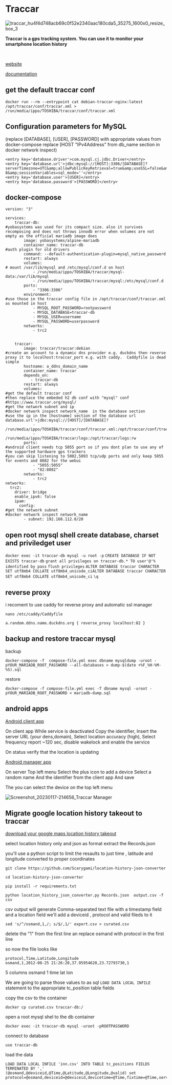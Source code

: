 # Traccar

![traccar_hu4f4d748acb69c0f52e2340aac180cda5_35275_1600x0_resize_box_3](https://user-images.githubusercontent.com/52239579/212997283-e3279b61-189f-452c-86e5-d1e2fe216da2.png)

**Traccar is a gps tracking system. You can use it to monitor your smartphone location history**

<br>

[website](https://www.traccar.org/)

[documentation](https://www.traccar.org/documentation/)

## get the default traccar conf 

`docker run --rm --entrypoint cat debian-traccar-nginx:latest /opt/traccar/conf/traccar.xml > /run/media/ippo/TOSHIBA/traccar/conf/traccar.xml`

## Configuration parameters for MySQL 
(replace [DATABASE], [USER], [PASSWORD] with appropriate values from docker-compose replace [HOST "IPv4Address" from db_name section in docker network inspect)

```
<entry key='database.driver'>com.mysql.cj.jdbc.Driver</entry>
<entry key='database.url'>jdbc:mysql://[HOST]:3306/[DATABASE]?serverTimezone=UTC&amp;allowPublicKeyRetrieval=true&amp;useSSL=false&amp;allowMultiQueries=true&amp;autoReconnect=true&amp;useUnicode=yes&amp;characterEncoding=UTF-8&amp;sessionVariables=sql_mode=''</entry>
<entry key='database.user'>[USER]</entry>
<entry key='database.password'>[PASSWORD]</entry>
```

## docker-compose

```
version: "3"

services:
    traccar-db:
#yobasystems was used for its compact size. also it survives recomposing and does not throws innodb error when volumes are not empty as the official mariadb image does    
        image: yobasystems/alpine-mariadb
        container_name: traccar-db
#auth plugin for old drivers        
        command: --default-authentication-plugin=mysql_native_password
        restart: always
        volumes:
# mount /var/lib/mysql and /etc/mysql/conf.d on host        
            - /run/media/ippo/TOSHIBA/traccar/mysql-data:/var/lib/mysql
            - /run/media/ippo/TOSHIBA/traccar/mysql:/etc/mysql/conf.d
        ports:
            - "3306:3306"
        environment:
#use those in the traccar config file in /opt/traccar/conf/traccar.xml as mounted in host  
            - MYSQL_ROOT_PASSWORD=rootpassword
            - MYSQL_DATABASE=traccar-db
            - MYSQL_USER=username
            - MYSQL_PASSWORD=userpassword
        networks:
            - trc2


    traccar:
        image: traccar/traccar:debian
#create an account to a dynamic dns provider e.g. duckdns then reverse proxy it to localhost:traccar_port e.g. with caddy.  Caddyfile is dead simple    
        hostname: a_ddns_domain_name
        container_name: traccar
        depends_on:
           - traccar-db
        restart: always
        volumes:
#get the default traccar conf 
#then replace the embeded h2 db conf with "mysql" conf
#https://www.traccar.org/mysql/
#get the network subnet and ip 
#docker network inspect network_name  in the database section
#use the ip in the [hostname] section of the database url database.url'>jdbc:mysql://[HOST]/[DATABASE]?
            - /run/media/ippo/TOSHIBA/traccar/conf/traccar.xml:/opt/traccar/conf/traccar.xml:ro
            - /run/media/ippo/TOSHIBA/traccar/logs:/opt/traccar/logs:rw
        ports:
#android client needs tcp 5055 port so if you dont plan to use any of the supported hardware gps trackers
#you can skip listening to 5002,5093 tcp/udp ports and only keep 5055 for events and 8082 for the webui      
            - "5055:5055"
            - "82:8082"
        networks:
            - trc2
networks:
  trc2:
    driver: bridge
    enable_ipv6: false
    ipam:
      config:
#get the network subnet
#docker network inspect network_name      
        - subnet: 192.168.112.0/20
```

## open root mysql shell create database, charset and priviledget user

`docker exec -it traccar-db mysql -u root -p`
`CREATE DATABASE IF NOT EXISTS traccar-db`
`grant all privileges on traccar-db.* TO user'@'% identified by pass`
`flush privileges`
`ALTER DATABASE traccar CHARACTER SET utf8mb4 COLLATE utf8mb4_unicode_ciALTER DATABASE traccar CHARACTER SET utf8mb4 COLLATE utf8mb4_unicode_ci`
`\q`

## reverse proxy

i recoment to use caddy for reverse proxy and automatic ssl manager

`nano /etc/caddy/Caddyfile`

`a.random.ddns.name.duckdns.org {
    reverse_proxy localhost:82
}`

## backup and restore traccar mysql

backup

`docker-compose -f  compose-file.yml exec dbname mysqldump -uroot -pYOUR_MARIADB_ROOT_PASSWORD --all-databases > dump-$(date +%F_%H-%M-%S).sql`

restore

`docker-compose -f compose-file.yml exec -T dbname mysql -uroot -pYOUR_MARIADB_ROOT_PASSWORD < mariadb-dump.sql`

## android apps

[Android client app](https://www.traccar.org/client/)

On client app While service is deactivated Copy the identifier, Insert the server URL (your dens,domain), Select location accuracy (high), Select frequency report ~120 sec, disable wakelock  and enable the service

On status verify that the location is updating

[Android manager app](https://www.traccar.org/manager/)

On server Top left menu Select the plus icon to add a device Select a random name And the identifier from the client app And save

The you can select the device on the top left menu

![Screenshot_20230117-214656_Traccar Manager](https://user-images.githubusercontent.com/52239579/212997717-452c1e22-b244-4f50-8806-a61daa2a9485.png)


## Migrate google location history takeout to traccar

[download your google maps location history takeout](https://takeout.google.com/takeout/custom/local_actions,location_history,maps,mymaps?)

select location history only
and json as format
extract the Records.json

you'll use a python script to limit the resaults to just time , latitude and longitude converted to proper coordinates

`git clone https://github.com/Scarygami/location-history-json-converter`

`cd location-history-json-converter`

`pip install -r requirements.txt`

`python location_history_json_converter.py Records.json  output.csv -f csv`

csv output will generate Comma-separated text file with a timestamp field and a location field
we'll add a deviceid , protocol and valid fileds to it

`sed 's/^/osmand,1,/; s/$/,1/' export.csv > curated.csv`

delete the "1" from the first line an replace osmand with protocol in the first line

so now the file looks like

```
protocol,Time,Latitude,Longitude
osmand,1,2012-08-25 21:26:20,37.95954620,23.72793730,1
```

5 columns
osmand
1
time
lat
lon

We are going to parse those values to as sql `LOAD DATA LOCAL INFILE` statement to the appropriate tc_position table fields

copy the csv to the container

`docker cp curated.csv traccar-db:/`

open a root mysql shel to the db container

`docker exec -it traccar-db mysql -uroot -pROOTPASSWORD`

connect to database

`use traccar-db`

load the data 

```
LOAD DATA LOCAL INFILE 'inn.csv' INTO TABLE tc_positions FIELDS TERMINATED BY ',' (@osmand,@deviceid,@Time,@Latitude,@Longitude,@valid) set protocol=@osmand,deviceid=@deviceid,devicetime=@Time,fixtime=@Time,servertime=@Time,latitude=@Latitude,longitude=@Longitude,valid=@valid;
```
